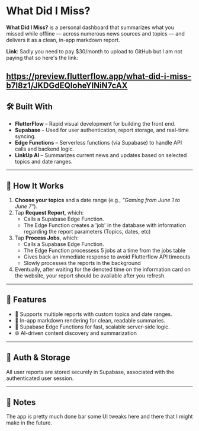 # What Did I Miss?

**What Did I Miss?** is a personal dashboard that summarizes what you missed while offline — across numerous news sources and topics — and delivers it as a clean, in-app markdown report.

**Link**: Sadly you need to pay $30/month to upload to GitHub but I am not paying that so here's the link: 

https://preview.flutterflow.app/what-did-i-miss-b7l8z1/JKDGdEQloheYlNiN7cAX
---

## 🛠 Built With

- **FlutterFlow** – Rapid visual development for building the front end.
- **Supabase** – Used for user authentication, report storage, and real-time syncing.
- **Edge Functions** – Serverless functions (via Supabase) to handle API calls and backend logic.
- **LinkUp AI** – Summarizes current news and updates based on selected topics and date ranges.

---

## 📱 How It Works

1. **Choose your topics** and a date range (e.g., *"Gaming from June 1 to June 7"*).
2. Tap **Request Report**, which:
   - Calls a Supabase Edge Function.
   - The Edge Function creates a 'job' in the database with information regarding the report parameters (Topics, dates, etc)
3. Tap **Process Jobs**, which:
   - Calls a Supabase Edge Function.
   - The Edge Function processess 5 jobs at a time from the jobs table
   - Gives back an immediate response to avoid Flutterflow API timeouts
   - Slowly processes the reports in the background
4. Eventually, after waiting for the denoted time on the information card on the website, your report should be available after you refresh.

---

## 🧩 Features

- 📅 Supports multiple reports with custom topics and date ranges.
- 📄 In-app markdown rendering for clean, readable summaries.
- 🚀 Supabase Edge Functions for fast, scalable server-side logic.
- 🌐 AI-driven content discovery and summarization

---

## 🔐 Auth & Storage

All user reports are stored securely in Supabase, associated with the authenticated user session.

---

## 📎 Notes

The app is pretty much done bar some UI tweaks here and there that I might make in the future.
